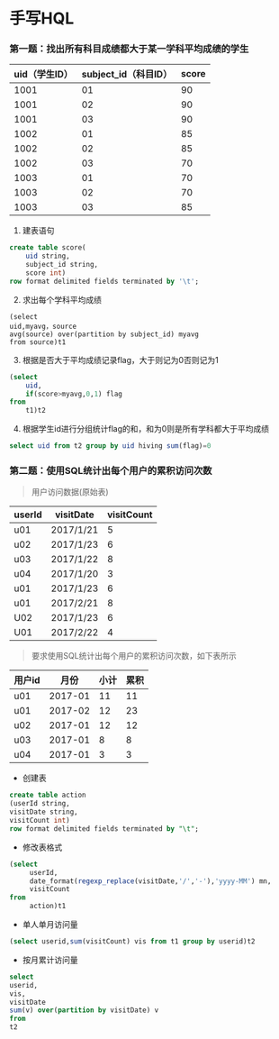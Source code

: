 # 手写HQL
### 第一题：找出所有科目成绩都大于某一学科平均成绩的学生

|uid（学生ID）|subject_id（科目ID）|score|
|--|--|--|
|1001|01|90|
|1001|02|90|
|1001|03|90|
|1002|01|85|
|1002|02|85|
|1002|03|70|
|1003|01|70|
|1003|02|70|
|1003|03|85|

1. 建表语句
```sql
create table score(
    uid string,
    subject_id string,
    score int)
row format delimited fields terminated by '\t'; 
```
2. 求出每个学科平均成绩
```mysql 
(select 
uid,myavg，source
avg(source) over(partition by subject_id) myavg
from source)t1	
```
3. 根据是否大于平均成绩记录flag，大于则记为0否则记为1
```sql
(select
    uid,
    if(score>myavg,0,1) flag
from
    t1)t2
```
4. 根据学生id进行分组统计flag的和，和为0则是所有学科都大于平均成绩
```sql
select uid from t2 group by uid hiving sum(flag)=0
```
### 第二题：使用SQL统计出每个用户的累积访问次数
> 用户访问数据(原始表)

|userId|visitDate|visitCount|
|--|--|--|
|u01|2017/1/21|5|
|u02|2017/1/23|6|
|u03|2017/1/22|8|
|u04|2017/1/20|3|
|u01|2017/1/23|6|
|u01|2017/2/21|8|
|U02|2017/1/23|6|
|U01|2017/2/22|4|

> 要求使用SQL统计出每个用户的累积访问次数，如下表所示

|用户id|月份|小计|累积|
|--|--|--|--|
|u01|2017-01|11|11|
|u01|2017-02|12|23|
|u02|2017-01|12|12|
|u03|2017-01|8|8|
|u04|2017-01|3|3|

+ 创建表
```sql
create table action
(userId string,
visitDate string,
visitCount int) 
row format delimited fields terminated by "\t";
```
+ 修改表格式
```sql
(select
     userId,
     date_format(regexp_replace(visitDate,'/','-'),'yyyy-MM') mn,
     visitCount
from
     action)t1
```
+ 单人单月访问量
```sql
(select userid,sum(visitCount) vis from t1 group by userid)t2
```
+ 按月累计访问量
```sql
select 
userid,
vis,
visitDate
sum(v) over(partition by visitDate) v
from 
t2
```